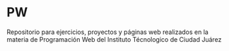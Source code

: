 # PW
Repositorio para ejercicios, proyectos y páginas web realizados en la materia de Programación Web del Instituto Técnologico de Ciudad Juárez
